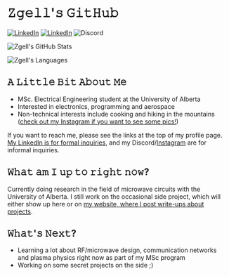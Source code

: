 <!--
Tools used to produce this README file:

Monospace Text (for section headers): https://coolsymbol.com/cool-fancy-text-generator.html
Profile Stats: https://github.com/anuraghazra/github-readme-stats
The Shields (in the "How I Code Things" section): 
-->

# 𝚉𝚐𝚎𝚕𝚕'𝚜 𝙶𝚒𝚝𝙷𝚞𝚋

<a href="https://www.linkedin.com/in/zachary-gellner-866143203/"><img alt="LinkedIn" src="https://img.shields.io/badge/LinkedIn-My%20LinkedIn%20Page-0E76A8?style=for-the-badge&logo=linkedin"></a>
<a href="https://www.instagram.com/zgell/?hl=en"><img alt="LinkedIn" src="https://img.shields.io/badge/Insta-%40zgell-C13584?style=for-the-badge&logo=instagram"></a>
<a><img alt="Discord" src="https://img.shields.io/badge/Discord-Zgell%230436-7289da?style=for-the-badge&logo=discord"></a>

<!--
IMPORTANT NOTE: If the stats cards below are not updating, do the following:
1) Clear the GitHub repo's image cache by using the following:
curl -X PURGE <githubusercontent url>
Alternatively use the script at mpyw/hub-purge to do it all
2) Force your browser to strip image cache by reloading page with Ctrl-Shift-R

![Zgell's GitHub Stats](https://github-readme-stats.vercel.app/api?username=zgell&theme=merko)
![Zgell's Languages](https://github-readme-stats.vercel.app/api/top-langs/?username=zgell&hide=html,css,scss&theme=merko&layout=compact)
-->

![Zgell's GitHub Stats](https://github-readme-stats-qruo-zgellner2001vercel-gmailcom.vercel.app/api?username=zgell&theme=merko)

![Zgell's Languages](https://github-readme-stats-qruo-zgellner2001vercel-gmailcom.vercel.app/api/top-langs/?username=zgell&exclude_repo=ece212-lab2&hide=html,css,scss,makefile,roff&theme=merko&layout=compact)



## 𝙰 𝙻𝚒𝚝𝚝𝚕𝚎 𝙱𝚒𝚝 𝙰𝚋𝚘𝚞𝚝 𝙼𝚎
- MSc. Electrical Engineering student at the University of Alberta
- Interested in electronics, programming and aerospace
- Non-technical interests include cooking and hiking in the mountains ([check out my Instagram if you want to see some pics!](https://www.instagram.com/zgell/))

If you want to reach me, please see the links at the top of my profile page. [My LinkedIn is for formal inquiries](https://www.linkedin.com/in/zachary-gellner-866143203/), and my Discord/[Instagram](https://www.instagram.com/zgell/?hl=en) are for informal inquiries.

<!-- If a colour can't be used because of the logo, just average it with black using a gradient generator. -->
<!--
## 𝚂𝚘𝚖𝚎 𝚘𝚏 𝚝𝚑𝚎 𝚃𝚑𝚒𝚗𝚐𝚜 𝙸 𝚄𝚜𝚎

In no particular order:
### 𝙿𝚛𝚘𝚐𝚛𝚊𝚖𝚖𝚒𝚗𝚐 𝙻𝚊𝚗𝚐𝚞𝚊𝚐𝚎𝚜
![C](https://img.shields.io/badge/-C-49596a?style=for-the-badge&logo=c)
![C++](https://img.shields.io/badge/-C%2B%2B-00599C?style=for-the-badge&logo=c%2b%2b)
![HTML/CSS](https://img.shields.io/badge/-HTML%2FCSS-8E0000?style=for-the-badge&logo=html5)
![Java](https://img.shields.io/badge/-Java-007396?style=for-the-badge)
![JavaScript](https://img.shields.io/badge/-JavaScript-746B00?style=for-the-badge&logo=javascript)
![MATLAB](https://img.shields.io/badge/-MATLAB-orange?style=for-the-badge)
![Python](https://img.shields.io/badge/-Python-003D6C?style=for-the-badge&logo=python)
![Rust](https://img.shields.io/badge/-Rust-000000?style=for-the-badge&logo=rust)
![VHDL](https://img.shields.io/badge/-VHDL-909090?style=for-the-badge)

### 𝙻𝚒𝚋𝚛𝚊𝚛𝚒𝚎𝚜 𝚊𝚗𝚍 𝙵𝚛𝚊𝚖𝚎𝚠𝚘𝚛𝚔𝚜
![Django](https://img.shields.io/badge/-Django-092E20?style=for-the-badge&logo=django)
![MatPlotLib](https://img.shields.io/badge/-MatPlotLib-11557c?style=for-the-badge)
![MongoDB](https://img.shields.io/badge/-MongoDB-2e5c2e?style=for-the-badge&logo=mongodb)
![MySQL](https://img.shields.io/badge/-MySQL-2a4858?style=for-the-badge&logo=mysql)
![NumPy](https://img.shields.io/badge/-NumPy-013243?style=for-the-badge&logo=numpy)
![P5.js](https://img.shields.io/badge/-P5.js-ED225D?style=for-the-badge&logo=p5.js)
![Pandas](https://img.shields.io/badge/-Pandas-150458?style=for-the-badge&logo=pandas)
![Qt](https://img.shields.io/badge/-Qt-006900?style=for-the-badge&logo=qt)
![SQLite](https://img.shields.io/badge/-SQLite-003b57?style=for-the-badge&logo=sqlite)
![Vue.js](https://img.shields.io/badge/-Vue.js-006237?style=for-the-badge&logo=vue.js)

### 𝙿𝚕𝚊𝚝𝚏𝚘𝚛𝚖𝚜
![Arduino](https://img.shields.io/badge/-Arduino-004F56?style=for-the-badge&logo=arduino)
![Google Colab](https://img.shields.io/badge/-Google%20Colab-864C00?style=for-the-badge&logo=google-colab)
![Linux](https://img.shields.io/badge/-Linux-805C00?style=for-the-badge&logo=linux)
![Mac OS](https://img.shields.io/badge/-Mac%20OS-000000?style=for-the-badge&logo=macos)
![Raspberry Pi](https://img.shields.io/badge/-Raspberry%20Pi-A22846?style=for-the-badge&logo=raspberry-pi)
![Repl.it](https://img.shields.io/badge/-Replit-2C3D45?style=for-the-badge&logo=replit)
![STM32](https://img.shields.io/badge/-STM32-03234B?style=for-the-badge&logo=stmicroelectronics)
![Windows](https://img.shields.io/badge/-Windows-0078D6?style=for-the-badge&logo=windows)

### 𝚂𝚘𝚏𝚝𝚠𝚊𝚛𝚎 / 𝙾𝚝𝚑𝚎𝚛 𝚃𝚘𝚘𝚕𝚜
![Eclipse IDE](https://img.shields.io/badge/-Eclipse%20IDE-2C2255?style=for-the-badge&logo=eclipse-ide)
![Git](https://img.shields.io/badge/-Git-960000?style=for-the-badge&logo=git)
![GitHub](https://img.shields.io/badge/-GitHub-181717?style=for-the-badge&logo=github)
![GitLab](https://img.shields.io/badge/-GitLab-7E3713?style=for-the-badge&logo=gitlab)
![IntelliJ IDEA](https://img.shields.io/badge/-IntelliJ%20Idea-000000?style=for-the-badge&logo=intellijidea)
![Jekyll](https://img.shields.io/badge/-Jekyll-CC0000?style=for-the-badge&logo=jekyll)
![Jira](https://img.shields.io/badge/-Jira-0052CC?style=for-the-badge&logo=jira)
![Jupyter](https://img.shields.io/badge/-Jupyter-902200?style=for-the-badge&logo=jupyter)
![LaTeX](https://img.shields.io/badge/-LATEX-008080?style=for-the-badge&logo=latex)
![Microsoft Office Suite](https://img.shields.io/badge/-Microsoft%20Office%20Suite-D83B01?style=for-the-badge&logo=microsoft-office)
![Ngrok](https://img.shields.io/badge/-Ngrok-1f1e37?style=for-the-badge&logo=ngrok)
![Visual Studio](https://img.shields.io/badge/-Visual%20Studio-5C2D91?style=for-the-badge&logo=visual-studio)
![Visual Studio Code](https://img.shields.io/badge/-Visual%20Studio%20Code-007ACC?style=for-the-badge&logo=visual-studio-code)
-->


## 𝚆𝚑𝚊𝚝 𝚊𝚖 𝙸 𝚞𝚙 𝚝𝚘 𝚛𝚒𝚐𝚑𝚝 𝚗𝚘𝚠?

Currently doing research in the field of microwave circuits with the University of Alberta.
I still work on the occasional side project, which will either show up here or on [my website, where I post write-ups about projects](zgell.github.io).



## 𝚆𝚑𝚊𝚝'𝚜 𝙽𝚎𝚡𝚝?
- Learning a lot about RF/microwave design, communication networks and plasma physics right now as part of my MSc program
- Working on some secret projects on the side ;)
